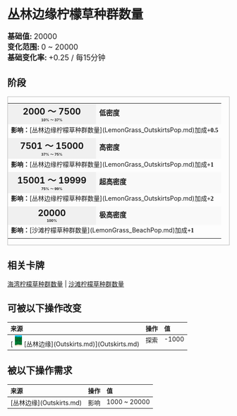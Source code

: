 # 丛林边缘柠檬草种群数量  
  
<div style="font-size:1.2em"><b>基础值: </b> 20000 </div>  
<div style="font-size:1.2em"><b>变化范围: </b> 0 ~ 20000 </div>  
<div style="font-size:1.2em"><b>基础变化率: </b> +0.25 / 每15分钟 </div>  
  
## 阶段  
<div  style="border:1px solid #BBB"><table><tr style="height:2em;"><td style="background-color:#F0F0F0;text-align:center;width:180px;font-size:1.4em;font-weight:bold;vertical-align:middle;"><div>2000 ～ 7500<div><div style="font-size:0.4em">10% ～ 37%</div></td><td colspan=2 style="font-size:1.1em;vertical-align:middle;background-color:#F9F9F9;"><div><b>低密度</b></div><div style="font-size:0.8em;padding-top:4px;"></div></td></tr><tr><td colspan=2><b>影响：</b>[丛林边缘柠檬草种群数量](LemonGrass_OutskirtsPop.md)加成<span style="font-family:ui-monospace"><b>+0.5</b></span></td></tr><tr><td colspan=2></td></tr><tr style="height:2em;"><td style="background-color:#F0F0F0;text-align:center;width:180px;font-size:1.4em;font-weight:bold;vertical-align:middle;"><div>7501 ～ 15000<div><div style="font-size:0.4em">37% ～ 75%</div></td><td colspan=2 style="font-size:1.1em;vertical-align:middle;background-color:#F9F9F9;"><div><b>高密度</b></div><div style="font-size:0.8em;padding-top:4px;"></div></td></tr><tr><td colspan=2><b>影响：</b>[丛林边缘柠檬草种群数量](LemonGrass_OutskirtsPop.md)加成<span style="font-family:ui-monospace"><b>+1</b></span></td></tr><tr><td colspan=2></td></tr><tr style="height:2em;"><td style="background-color:#F0F0F0;text-align:center;width:180px;font-size:1.4em;font-weight:bold;vertical-align:middle;"><div>15001 ～ 19999<div><div style="font-size:0.4em">75% ～ 99%</div></td><td colspan=2 style="font-size:1.1em;vertical-align:middle;background-color:#F9F9F9;"><div><b>超高密度</b></div><div style="font-size:0.8em;padding-top:4px;"></div></td></tr><tr><td colspan=2><b>影响：</b>[丛林边缘柠檬草种群数量](LemonGrass_OutskirtsPop.md)加成<span style="font-family:ui-monospace"><b>+2</b></span></td></tr><tr><td colspan=2></td></tr><tr style="height:2em;"><td style="background-color:#F0F0F0;text-align:center;width:180px;font-size:1.4em;font-weight:bold;vertical-align:middle;"><div>20000<div><div style="font-size:0.4em">100%</div></td><td colspan=2 style="font-size:1.1em;vertical-align:middle;background-color:#F9F9F9;"><div><b>极高密度</b></div><div style="font-size:0.8em;padding-top:4px;"></div></td></tr><tr><td colspan=2><b>影响：</b>[沙滩柠檬草种群数量](LemonGrass_BeachPop.md)加成<span style="font-family:ui-monospace"><b>+1</b></span></td></tr><tr><td colspan=2></td></tr></table></div>  
  
## 相关卡牌  
[海湾柠檬草种群数量](LemonGrass_BayPop.md)  |  [沙滩柠檬草种群数量](LemonGrass_BeachPop.md)  
  
## 可被以下操作改变  
<table class="table table-bordered" data-toggle="table"  ><thead style=""><tr ><th  style="text-align:left;vertical-align:top;"  >来源</th><th  style="text-align:left;vertical-align:top;"  >操作</th><th  style="text-align:left;vertical-align:top;"  data-sortable="true"  >值</th></tr></thead><tr ><td  style="text-align:left;vertical-align:top;"  >[<div style="width:25px;display:inline-block;text-align:center"><img decoding="async" src="Sprite/JunglePatch.png" href="a.md" style="max-width:25px;max-height:25px;"></div>[丛林边缘](Outskirts.md)](Outskirts.md)</td><td  style="text-align:left;vertical-align:top;"  >探索</td><td  style="text-align:left;vertical-align:top;"  >-1000</td></tr></tbody></table>  
  
  
## 被以下操作需求  
<table class="table table-bordered" data-toggle="table"  ><thead style=""><tr ><th  style="text-align:left;vertical-align:top;"  >来源</th><th  style="text-align:left;vertical-align:top;"  >操作</th><th  style="text-align:left;vertical-align:top;"  data-sortable="true"  >值</th></tr></thead><tr ><td  style="text-align:left;vertical-align:top;"  >[丛林边缘](Outskirts.md)</td><td  style="text-align:left;vertical-align:top;"  >影响</td><td  style="text-align:left;vertical-align:top;"  >1000 ~ 20000</td></tr></tbody></table>  
  


<script>document.title="丛林边缘柠檬草种群数量 - 卡牌生存百科 Card Survival Wiki";</script>